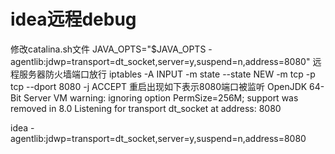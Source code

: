 # idea远程debug
修改catalina.sh文件
JAVA_OPTS="$JAVA_OPTS -agentlib:jdwp=transport=dt_socket,server=y,suspend=n,address=8080"
远程服务器防火墙端口放行
iptables -A INPUT -m state --state NEW -m tcp -p tcp --dport 8080 -j ACCEPT
重启出现如下表示8080端口被监听
OpenJDK 64-Bit Server VM warning: ignoring option PermSize=256M; support was removed in 8.0
Listening for transport dt_socket at address: 8080

idea
-agentlib:jdwp=transport=dt_socket,server=y,suspend=n,address=8080